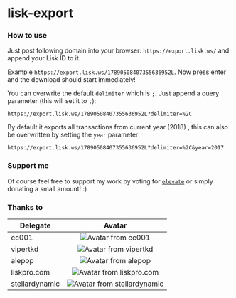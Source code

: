 # lisk-export

### How to use

Just post following domain into your browser: `https://export.lisk.ws/` and append your Lisk ID to it.

Example `https://export.lisk.ws/17890508407355636952L`. Now press enter and the download should start immediately!

You can overwrite the default `delimiter` which is `;`. Just append a query parameter (this will set it to `,`):

```
https://export.lisk.ws/17890508407355636952L?delimiter=%2C
```

By default it exports all transactions from current year (2018) , this can also be overwritten by setting the `year` parameter

```
https://export.lisk.ws/17890508407355636952L?delimiter=%2C&year=2017
```

### Support me

Of course feel free to support my work by voting for [`elevate`](https://explorer.lisk.io/delegate/17890508407355636952L) or simply donating a small amount! :)

### Thanks to

| Delegate       |                                       Avatar                                       |
| -------------- | :--------------------------------------------------------------------------------: |
| cc001          |     ![Avatar from cc001](https://avatar.lisk.ws/6787154358850114730L?size=25)      |
| vipertkd       |    ![Avatar from vipertkd](https://avatar.lisk.ws/4980451641598555896L?size=25)    |
| alepop         |     ![Avatar from alepop](https://avatar.lisk.ws/9010579446607279905L?size=25)     |
| liskpro.com    |  ![Avatar from liskpro.com](https://avatar.lisk.ws/13112651512533400586L?size=25)  |
| stellardynamic | ![Avatar from stellardynamic](https://avatar.lisk.ws/7292106026137978431L?size=25) |
